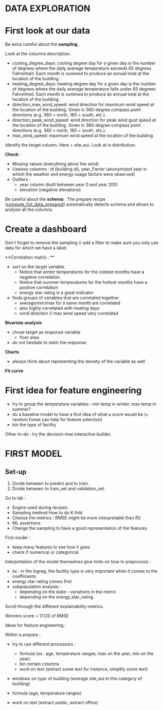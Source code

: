 
# DATA EXPLORATION

# First look at our data
Be extra careful about the  **sampling** . 

Look at the columns description. 
- cooling_degree_days: cooling degree day for a given day is the number of degrees where the daily average temperature exceeds 65 degrees Fahrenheit. Each month is summed to produce an annual total at the location of the building.
- heating_degree_days: heating degree day for a given day is the number of degrees where the daily average temperature falls under 65 degrees Fahrenheit. Each month is summed to produce an annual total at the location of the building.
- direction_max_wind_speed: wind direction for maximum wind speed at the location of the building. Given in 360-degree compass point directions (e.g. 360 = north, 180 = south, etc.).
- direction_peak_wind_speed: wind direction for peak wind gust speed at the location of the building. Given in 360-degree compass point directions (e.g. 360 = north, 180 = south, etc.).
- max_wind_speed: maximum wind speed at the location of the building

Identify the target column. Here = site_eui. Look at is distribution. 

 **Check**  : 
- Missing values (everything about the wind)
- Useless columns : id (building id), year_Factor (anonymized year in which the weather and energy usage factors were observed)
- Outliers : 
  - year column (built between year 0 and year 200)
  - elevation (negative elevations)

Be careful about the  **schema** . The prepare recipe ([compute_full_data_prepared](recipe:compute_full_data_prepared)) automatically detects schema and allows to analyze all the columns. 

# Create a dashboard

Don't forget to remove the sampling // add a filter to make sure you only use data for which we have a label. 

 **Correlation matrix : ** 
- sort on the target variable. 
  - Notice that winter temperatures for the coldest months have a negative correlation. 
  - Notice that summer temperatures for the hottest months have a positive correlation
  - energy star rating is a great indicator
- finds groups of variables that are correlated together
  - average/min/max for a same month are correlated
  - also highly correlated with heating days 
  - wind direction // max wind speed very correlated

**Bivariate analysis**
- chose target as response variable
  - floor area
- do not hesitate to rebin the response

**Charts** 
- always think about representing the density of the variable as well

**Fit curve**


# First idea for feature engineering 
- try to group the temperature variables : min temp in winter, max temp in summer? 
- do a baseline model to have a first idea of what a score would be (+ random forest can help for feature selection)
- bin the type of facility

Other to-do : try the decision-tree interactive builder. 

# FIRST MODEL

## Set-up
1) Divide between to predict and to train. 
2) Divide between to train_set and validation_set. 

Go to lab : 
- Engine used during recipes. 
- Sampling method  How to do K-fold
- Choose the metrics : RMSE might be more interpretable than R2
- ML assertions
- Change the sampling to have a good representation of the features

First model : 
- keep many features to see how it goes
- check if numerical or categorical

Interpretation of the model themselves give hints on how to preprocess : 
- ex : in the logreg, the facility type is very important when it comes to the coefficients
- energy star rating comes first
- subpopulation analysis : 
  - depending on the state - variations in the metric
  - depending on the energy_star_rating

Scroll through the different explainability metrics. 

Winners score = 17/20 of RMSE


Ideas for feature engineering : 

Within a prepare : 
- try to use different processors : 
  - formula (ex : age, temperature ranges, max on the year, min on the year)
  - bin certain columns
  - work on text (extract some text for instance, simplify some text)
- windows on type of building (average site_eui in this category of building)



- formula (age, temperature ranges)
- work on text (extract public, extract office)



